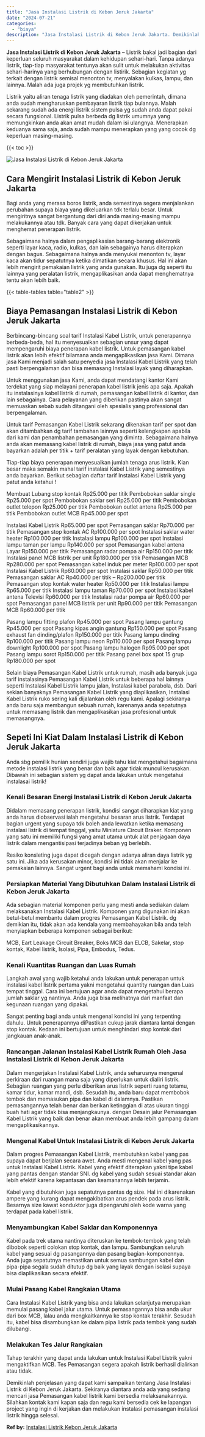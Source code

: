 ```yaml
---
title: "Jasa Instalasi Listrik di Kebon Jeruk Jakarta"
date: "2024-07-21"
categories: 
  - "biaya"
description: "Jasa Instalasi Listrik di Kebon Jeruk Jakarta. Demikinlah penjelasan yang dapat kami sampaikan tentang Jasa Instalasi Listrik di Kebon Jeruk Jakarta. Sekiran..."
---
```


**Jasa Instalasi Listrik di Kebon Jeruk Jakarta** – Listrik bakal jadi bagian dari keperluan seluruh masyarakat dalam kehidupan sehari-hari. Tanpa adanya listrik, tiap-tiap masyarakat tentunya akan sulit untuk melakukan aktivitas sehari-harinya yang berhubungan dengan listirik. Sebagian kegiatan yg terkait dengan listrik semisal menonton tv, menyalakan kulkas, lampu, dan lainnya. Malah ada juga projek yg membutuhkan listrik.

Listrik yaitu aliran tenaga listrik yang diadakan oleh pemerintah, dimana anda sudah mengharuskan pembayaran listrik tiap bulannya. Malah sekarang sudah ada energi listrik sistem pulsa yg sudah anda dapat pakai secara fungsional. Listrik pulsa berbeda dg listrik umumnya yang memungkinkan anda akan amat mudah dalam isi ulangnya. Menerapkan keduanya sama saja, anda sudah mampu menerapkan yang yang cocok dg keperluan masing-masing.

{{< toc >}}

![Jasa Instalasi Listrik di Kebon Jeruk Jakarta](/images/instalasi-listrik-murah11.png)

## Cara Mengirit Instalasi Listrik di Kebon Jeruk Jakarta

Bagi anda yang merasa boros listrik, anda semestinya segera menjalankan perubahan supaya biaya yang dikeluarkan tdk terlalu besar. Untuk mengiritnya sangat bergantung dari diri anda masing-masing mampu melakukannya atau tdk. Banyak cara yang dapat dikerjakan untuk menghemat penerapan listrik.

Sebagaimana halnya dalam pengaplikasian barang-barang elektronik seperti layar kaca, radio, kulkas, dan lain sebagainya harus diterapkan dengan bagus. Sebagaimana halnya anda menyukai menonton tv, layar kaca akan tidur sepatutnya ketika dimatikan secara khusus. Hal ini akan lebih mengirit pemakaian listrik yang anda gunakan. Itu juga dg seperti itu lainnya yang peralatan listrik, mengaplikasikan anda dapat menghematnya tentu akan lebih baik.

{{< table-tables table="table2" >}}

## Biaya Pemasangan Instalasi Listrik di Kebon Jeruk Jakarta

Berbincang-bincang soal tarif Instalasi Kabel Listrik, untuk penerapannya berbeda-beda, hal itu menyesuaikan sebagian unsur yang dapat mempengaruhi biaya penerapan kabel listrik. Untuk pemasangan kabel listrik akan lebih efektif bilamana anda mengaplikasikan jasa Kami. Dimana jasa Kami menjadi salah satu penyedia jasa Instalasi Kabel Listrik yang telah pasti berpengalaman dan bisa memasang Instalasi layak yang diharapkan.

Untuk menggunakan jasa Kami, anda dapat mendatangi kantor Kami terdekat yang siap melayani penerapan kabel listrik jenis apa saja. Apakah itu instalasinya kabel listrik di rumah, pemasangan kabel listrik di kantor, dan lain sebagainya. Cara pelayanan yang diberikan pastinya akan sangat memuaskan sebab sudah ditangani oleh spesialis yang professional dan berpengalaman.

Untuk tarif Pemasangan Kabel Listrik sekarang dikenakan tarif per spot dan akan ditambahkan dg tarif tambahan lainnya seperti kelengkapan apabila dari kami dan penambahan pemasangan yang diminta. Sebagaimana halnya anda akan memasang kabel listrik di rumah, biaya jasa yang patut anda bayarkan adalah per titik + tarif peralatan yang layak dengan kebutuhan.

Tiap-tiap biaya penerapan menyesuaikan jumlah tenaga arus listrik. Kian besar maka semakin mahal tarif instalasi Kabel Listrik yang semestinya anda bayarkan. Berikut sebagian daftar tarif Instalasi Kabel Listrik yang patut anda ketahui !

Membuat Lubang stop kontak Rp25.000 per titik Pembobokan saklar single Rp25.000 per spot Pembobokan saklar seri Rp25.000 per titik Pembobokan outlet telepon Rp25.000 per titik Pembobokan outlet antena Rp25.000 per titik Pembobokan outlet MCB Rp45.000 per spot

Instalasi Kabel Listrik Rp65.000 per spot Pemasangan saklar Rp70.000 per titik Pemasangan stop kontak AC Rp100.000 per spot Instalasi saklar water heater Rp100.000 per titik Instalasi lampu Rp100.000 per spot Instalasi lampu taman per lampu Rp140.000 per spot Pemasangan kabel antena Layar Rp150.000 per titik Pemasangan radar pompa air Rp150.000 per titik Instalasi panel MCB listrik per unit Rp180.000 per titik Pemasangan MCB Rp280.000 per spot Pemasangan kabel induk per meter Rp100.000 per spot Instalasi Kabel Listrik Rp60.000 per spot Instalasi saklar Rp50.000 per titik Pemasangan saklar AC Rp40.000 per titik – Rp200.000 per titik Pemasangan stop kontak water heater Rp50.000 per titik Instalasi lampu Rp65.000 per titik Instalasi lampu taman Rp70.000 per spot Instalasi kabel antena Televisi Rp60.000 per titik Instalasi radar pompa air Rp60.000 per spot Pemasangan panel MCB listrik per unit Rp90.000 per titik Pemasangan MCB Rp60.000 per titik

Pasang lampu fitting plafon Rp45.000 per spot Pasang lampu gantung Rp45.000 per spot Pasang kipas angin gantung Rp150.000 per spot Pasang exhaust fan dinding/plafon Rp150.000 per titik Pasang lampu dinding Rp100.000 per titik Pasang lampu neon Rp110.000 per spot Pasang lampu downlight Rp100.000 per spot Pasang lampu halogen Rp95.000 per spot Pasang lampu sorot Rp150.000 per titik Pasang panel box spot 15 grup Rp180.000 per spot

Selain biaya Pemasangan Kabel Listrik untuk rumah, masih ada banyak juga tarif instalasinya Pemasangan Kabel Listrik untuk beberapa hal lainnya seperti Instalasi Kabel Listrik lampu jalan, Instalasi kabel parabola, dsb. Dari sekian banyaknya Pemasangan Kabel Listrik yang diaplikasikan, Instalasi Kabel Listrik ruko sering kali dijalankan oleh regu kami. Apalagi sekiranya anda baru saja membangun sebuah rumah, karenanya anda sepatutnya untuk memasang listrik dan mengaplikasikan jasa profesional untuk memasangnya.

## Sepeti Ini Kiat Dalam Instalasi Listrik di Kebon Jeruk Jakarta


Anda sbg pemilik hunian sendiri juga wajib tahu kiat mengetahui bagaimana metode instalasi listrik yang benar dan baik agar tidak muncul kerusakan. Dibawah ini sebagian sistem yg dapat anda lakukan untuk mengetahui instalasai listrik!

### Kenali Besaran Energi Instalasi Listrik di Kebon Jeruk Jakarta

Didalam memasang penerapan listrik, kondisi sangat diharapkan kiat yang anda harus diobservasi ialah mengetahui besaran arus listrik. Terdapat bagian urgent yang supaya tdk boleh anda lewatkan ketika memasang instalasi listrik di tempat tinggal, yaitu Miniature Circuit Braker. Komponen yang satu ini memiliki fungsi yang amat utama untuk alat penjagaan daya listrik dalam mengantisipasi terjadinya beban yg berlebih.

Resiko konsleting juga dapat dicegah dengan adanya aliran daya listrik yg satu ini. Jika ada kerusakan minor, kondisi ini tidak akan menjalar ke pemakaian lainnya. Sangat urgent bagi anda untuk memahami kondisi ini.

### Persiapkan Material Yang Dibutuhkan Dalam Instalasi Listrik di Kebon Jeruk Jakarta

Ada sebagian material komponen perlu yang mesti anda sediakan dalam melaksanakan Instalasi Kabel Listrik. Komponen yang digunakan ini akan betul-betul membantu dalam progres Pemasangan Kabel Listrik. dg demikian itu, tidak akan ada kendala yang membahayakan bila anda telah menyiapkan beberapa komponen sebagai berikut:

MCB, Eart Leakage Circuit Breaker, Boks MCB dan ELCB, Sakelar, stop kontak, Kabel listrik, Isolasi, Pipa, Embodus, Tedus.

### Kenali Kuantitas Ruangan dan Luas Rumah

Langkah awal yang wajib ketahui anda lakukan untuk penerapan untuk instalasi kabel listrik pertama yakni mengetahui quantity ruangan dan Luas tempat tinggal. Cara ini bertujuan agar anda dapat mengetahui berapa jumlah saklar yg nantinya. Anda juga bisa melihatnya dari manfaat dan kegunaan ruangan yang dipakai.

Sangat penting bagi anda untuk mengenal kondisi ini yang terpenting dahulu. Untuk penerapannya diPastikan cukup jarak diantara lantai dengan stop kontak. Kedaan ini bertujuan untuk menghindari stop kontak dari jangkauan anak-anak.

### Rancangan Jalanan Instalasi Kabel Listrik Rumah Oleh Jasa Instalasi Listrik di Kebon Jeruk Jakarta

Dalam mengerjakan Instalasi Kabel Listrik, anda seharusnya mengenal perkiraan dari ruangan mana saja yang diperlukan untuk dialiri listrik. Sebagian ruangan yang perlu diberikan arus listrik seperti ruang tetamu, kamar tidur, kamar mandi, dsb. Sesudah itu, anda baru dapat membobok tembok dan memasukan pipa dan kabel di dalamnya. Pastikan pemasangannya telah benar dan berikan ketinggian di atas ukuran tinggi buah hati agar tidak bisa menjangkaunya. dengan Desain jalur Pemasangan Kabel Listrik yang baik dan benar akan membuat anda lebih gampang dalam mengaplikasikannya.

### Mengenal Kabel Untuk Instalasi Listrik di Kebon Jeruk Jakarta

Dalam progres Pemasangan Kabel Listrik, membutuhkan kabel yang pas supaya dapat berjalan secara awet. Anda mesti mengenal kabel yang pas untuk Instalasi Kabel Listrik. Kabel yang efektif diterapkan yakni tipe kabel yang pantas dengan standar SNI. dg kabel yang sudah sesuai standar akan lebih efektif karena kepantasan dan keamanannya lebih terjamin.

Kabel yang dibutuhkan juga sepatutnya pantas dg size. Hal ini dikarenakan ampere yang kurang dapat mengakibatkan arus pendek pada arus listrik. Besarnya size kawat konduktor juga dipengaruhi oleh kode warna yang terdapat pada kabel listrik.

### Menyambungkan Kabel Saklar dan Komponennya

Kabel pada trek utama nantinya diteruskan ke tembok-tembok yang telah dibobok seperti colokan stop kontak, dan lampu. Sambungkan seluruh kabel yang sesuai dg pasangannya dan pasang bagian-komponennya. Anda juga sepatutnya memastikan untuk semua sambungan kabel dan pipa-pipa segala sudah ditutup dg baik yang layak dengan isolasi supaya bisa diaplikasikan secara efektif.

### Mulai Pasang Kabel Rangkaian Utama

Cara Instalasi Kabel Listrik yang bisa anda lakukan selanjutya merupakan memulai pasang kabel jalur utama. Untuk pemasangannya bisa anda ukur dari box MCB, lalau anda mengkaitkannya ke stop kontak terakhir. Sesudah itu, kabel bisa disambungkan ke dalam pipa listrik pada tembok yang sudah dilubangi.

### Melakukan Tes Jalur Rangkaian

Tahap terakhir yang dapat anda lakukan untuk Instalasi Kabel Listrik yakni mengaktifkan MCB. Tes Pemasangan segera apakah listrik berhasil dialirkan atau tidak.

Demikinlah penjelasan yang dapat kami sampaikan tentang Jasa Instalasi Listrik di Kebon Jeruk Jakarta. Sekiranya diantara anda ada yang sedang mencari jasa Pemasangan kabel listrik kami bersedia melaksanakannya. Silahkan kontak kami kapan saja dan regu kami bersedia cek ke lapangan project yang ingin di kerjakan dan melakukan instalasi pemasangan instalasi listrik hingga selesai.

**Ref by:** [Instalasi Listrik Kebon Jeruk Jakarta](https://id.wikipedia.org/wiki/Instalasi)
